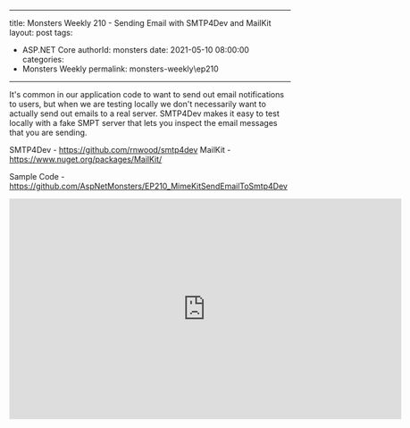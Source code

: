 
---
title: Monsters Weekly 210 -  Sending Email with SMTP4Dev and MailKit
layout: post
tags: 
  - ASP.NET Core
authorId: monsters
date: 2021-05-10 08:00:00
categories:
  - Monsters Weekly
permalink: monsters-weekly\ep210
---

It's common in our application code to want to send out email notifications to users, but when we are testing locally we don't necessarily want to actually send out emails to a real server. SMTP4Dev makes it easy to test locally with a fake SMPT server that lets you inspect the email messages that you are sending.

SMTP4Dev - https://github.com/rnwood/smtp4dev
MailKit - https://www.nuget.org/packages/MailKit/

Sample Code - https://github.com/AspNetMonsters/EP210_MimeKitSendEmailToSmtp4Dev

<iframe width="702" height="395" src="https://www.youtube.com/embed/hnTbnc3hSFk" frameborder="0" allow="accelerometer; autoplay; encrypted-media; gyroscope; picture-in-picture" allowfullscreen></iframe>
